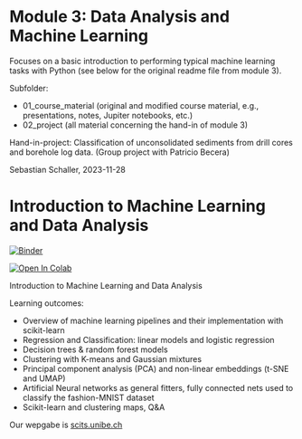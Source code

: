 # Module 3: Data Analysis and Machine Learning

Focuses on a basic introduction to performing typical machine learning tasks with Python (see below for the original readme file from module 3).

Subfolder:
- 01_course_material (original and modified course material, e.g., presentations, notes, Jupiter notebooks, etc.)
- 02_project (all material concerning the hand-in of module 3)

Hand-in-project: Classification of unconsolidated sediments from drill cores and borehole log data. 
(Group project with Patricio Becera) 

Sebastian Schaller, 2023-11-28




# Introduction to Machine Learning and Data Analysis
[![Binder](https://mybinder.org/badge_logo.svg)](https://mybinder.org/v2/gh/neworldemancer/DSF5/master)

[![Open In Colab](https://colab.research.google.com/assets/colab-badge.svg)](https://colab.research.google.com/github/neworldemancer/DSF5)


Introduction to Machine Learning and Data Analysis

Learning outcomes:


* Overview of machine learning pipelines and their implementation with scikit-learn
* Regression and Classification: linear models and logistic regression
* Decision trees & random forest models
* Clustering with K-means and Gaussian mixtures
* Principal component analysis (PCA) and non-linear embeddings (t-SNE and UMAP)
* Artificial Neural networks as general fitters, fully connected nets used to classify the fashion-MNIST dataset
* Scikit-learn and clustering maps, Q&A

Our wepgabe is [scits.unibe.ch](http://scits.unibe.ch)
